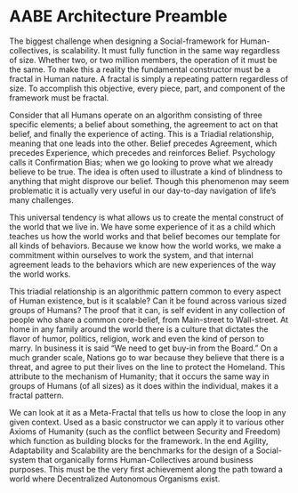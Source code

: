 # AABE Architecture Preamble

The biggest challenge when designing a Social-framework for Human-collectives, is scalability. It must fully function in the same way regardless of size. Whether two, or two million members, the operation of it must be the same. To make this a reality the fundamental constructor must be a fractal in Human nature. A fractal is simply a repeating pattern regardless of size. To accomplish this objective, every piece, part, and component of the framework must be fractal.

Consider that all Humans operate on an algorithm consisting of three specific elements; a belief about something, the agreement to act on that belief, and finally the experience of acting. This is a Triadial relationship, meaning that one leads into the other. Belief precedes Agreement, which precedes Experience, which precedes and reinforces Belief. Psychology calls it Confirmation Bias; when we go looking to prove what we already believe to be true. The idea is often used to illustrate a kind of blindness to anything that might disprove our belief. Though this phenomenon may seem problematic it is actually very useful in our day-to-day navigation of life’s many challenges.

This universal tendency is what allows us to create the mental construct of the world that we live in. We have some experience of it as a child which teaches us how the world works and that belief becomes our template for all kinds of behaviors. Because we know how the world works, we make a commitment within ourselves to work the system, and that internal agreement leads to the behaviors which are new experiences of the way the world works. 

This triadial relationship is an algorithmic pattern common to every aspect of Human existence, but is it scalable? Can it be found across various sized groups of Humans? The proof that it can, is self evident in any collection of people who share a common core-belief, from Main-street to Wall-street. At home in any family around the world there is a culture that dictates the flavor of humor, politics, religion, work and even the kind of person to marry. In business it is said “We need to get buy-in from the Board.” On a much grander scale, Nations go to war because they believe that there is a threat, and agree to put their lives on the line to protect the Homeland. This attribute to the mechanism of Humanity; that it occurs the same way in groups of Humans (of all sizes) as it does within the individual, makes it a fractal pattern.

We can look at it as a Meta-Fractal that tells us how to close the loop in any given context. Used as a basic constructor we can apply it to various other Axioms of Humanity (such as the conflict between Security and Freedom) which function as building blocks for the framework. In the end Agility, Adaptability and Scalability are the benchmarks for the design of a Social-system that organically forms Human-Collectives around business purposes. This must be the very first achievement along the path toward a world where Decentralized Autonomous Organisms exist.
